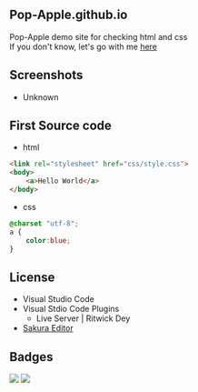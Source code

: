 ## Pop-Apple.github.io
Pop-Apple demo site for checking html and css  
If you don't know, let's go with me
[here](https://pop-apple.github.io)
## Screenshots

* Unknown

## First Source code
* html
````html
<link rel="stylesheet" href="css/style.css">
<body>
    <a>Hello World</a>
</body>
````
* css
````css
@charset "utf-8";
a {
    color:blue;
}
````

## License
* Visual Studio Code
* Visual Stdio Code Plugins
  * Live Server | Ritwick Dey
* [Sakura Editor](https://sakura-editor.github.io/)

## Badges
<p align="left">
    <img src="https://img.shields.io/badge/html5-%23E34F26.svg?style=for-the-badge&logo=html5&logoColor=white">
    <img src="https://img.shields.io/badge/css3-%231572B6.svg?style=for-the-badge&logo=css3&logoColor=white">
</p>
